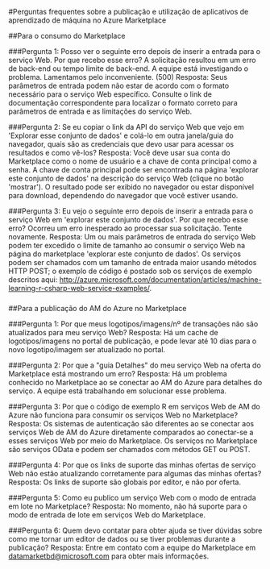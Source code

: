 <properties 
	pageTitle="Perguntas frequentes sobre a publicação e utilização de aplicativos de aprendizado de máquina no Azure Marketplace | Azure" 
	description="Perguntas frequentes" 
	services="machine-learning" 
	documentationCenter="" 
	authors="luisca" 
	manager="paulettm" 
	editor="cgronlun"/>

<tags 
	ms.service="machine-learning" 
	ms.workload="data-services" 
	ms.tgt_pltfrm="na" 
	ms.devlang="na" 
	ms.topic="article" 
	ms.date="02/10/2015" 
	ms.author="luisca"/>

#Perguntas frequentes sobre a publicação e utilização de aplicativos de aprendizado de máquina no Azure Marketplace

##Para o consumo do Marketplace


###Pergunta 1: Posso ver o seguinte erro depois de inserir a entrada para o serviço Web. Por que recebo esse erro?
A solicitação resultou em um erro de back-end ou tempo limite de back-end. A equipe está investigando o problema. Lamentamos pelo inconveniente. (500)
Resposta: Seus parâmetros de entrada podem não estar de acordo com o formato necessário para o serviço Web específico. Consulte o link de documentação correspondente para localizar o formato correto para parâmetros de entrada e as limitações do serviço Web.

###Pergunta 2: Se eu copiar o link da API do serviço Web que vejo em 'Explorar esse conjunto de dados' e colá-lo em outra janela/guia do navegador, quais são as credenciais que devo usar para acessar os resultados e como vê-los?
Resposta: Você deve usar sua conta do Marketplace como o nome de usuário e a chave de conta principal como a senha. A chave de conta principal pode ser encontrada na página 'explorar este conjunto de dados' na descrição do serviço Web (clique no botão 'mostrar'). O resultado pode ser exibido no navegador ou estar disponível para download, dependendo do navegador que você estiver usando.

###Pergunta 3: Eu vejo o seguinte erro depois de inserir a entrada para o serviço Web em 'explorar este conjunto de dados'. Por que recebo esse erro?
Ocorreu um erro inesperado ao processar sua solicitação. Tente novamente.
Resposta: Um ou mais parâmetros de entrada do serviço Web podem ter excedido o limite de tamanho ao consumir o serviço Web na página do marketplace 'explorar este conjunto de dados'. Os serviços podem ser chamados com um tamanho de entrada maior usando métodos HTTP POST; o exemplo de código é postado sob os serviços de exemplo descritos aqui: http://azure.microsoft.com/documentation/articles/machine-learning-r-csharp-web-service-examples/.

###

##Para a publicação do AM do Azure no Marketplace

###Pergunta 1: Por que meus logotipos/imagens/nº de transações não são atualizados para meu serviço Web? 
Resposta: Há um cache de logotipos/imagens no portal de publicação, e pode levar até 10 dias para o novo logotipo/imagem ser atualizado no portal.

###Pergunta 2: Por que a "guia Detalhes" do meu serviço Web na oferta do Marketplace está mostrando um erro?
Resposta: Há um problema conhecido no Marketplace ao se conectar ao AM do Azure para detalhes do serviço. A equipe está trabalhando em solucionar esse problema.

###Pergunta 3: Por que o código de exemplo R em serviços Web de AM do Azure não funciona para consumir os serviços Web no Marketplace?
Resposta: Os sistemas de autenticação são diferentes ao se conectar aos serviços Web de AM do Azure diretamente comparados ao conectar-se a esses serviços Web por meio do Marketplace. Os serviços no Marketplace são serviços OData e podem ser chamados com métodos GET ou POST. 

###Pergunta 4: Por que os links de suporte das minhas ofertas de serviço Web não estão atualizando corretamente para algumas das minhas ofertas?
Resposta: Os links de suporte são globais por editor, e não por oferta. 

###Pergunta 5: Como eu publico um serviço Web com o modo de entrada em lote no Marketplace?
Resposta: No momento, não há suporte para o modo de entrada de lote em serviços Web do Marketplace.

###Pergunta 6: Quem devo contatar para obter ajuda se tiver dúvidas sobre como me tornar um editor de dados ou se tiver problemas durante a publicação?
Resposta: Entre em contato com a equipe do Marketplace em datamarketbd@microsoft.com para obter mais informações.






<!--HONumber=46--> 
 